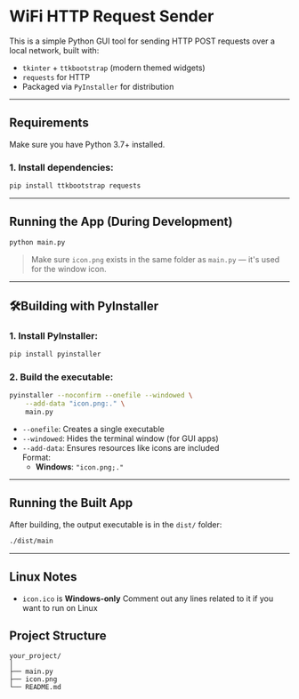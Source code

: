 #  WiFi HTTP Request Sender

This is a simple Python GUI tool for sending HTTP POST requests over a local network, built with:

- `tkinter` + `ttkbootstrap` (modern themed widgets)
- `requests` for HTTP
- Packaged via `PyInstaller` for distribution

---

##  Requirements

Make sure you have Python 3.7+ installed.

### 1. Install dependencies:

```bash
pip install ttkbootstrap requests
```

---

##  Running the App (During Development)

```bash
python main.py
```

>  Make sure `icon.png` exists in the same folder as `main.py` — it's used for the window icon.

---

## 🛠Building with PyInstaller

### 1. Install PyInstaller:

```bash
pip install pyinstaller
```

### 2. Build the executable:

```bash
pyinstaller --noconfirm --onefile --windowed \
    --add-data "icon.png:." \
    main.py
```

- `--onefile`: Creates a single executable
- `--windowed`: Hides the terminal window (for GUI apps)
- `--add-data`: Ensures resources like icons are included  
  Format:
  - **Windows**: `"icon.png;."`

---

## Running the Built App

After building, the output executable is in the `dist/` folder:

```bash
./dist/main
```


---

## Linux Notes

- `icon.ico` is **Windows-only**  Comment out any lines related to it if you want to run on Linux

## Project Structure

```
your_project/
│
├── main.py
├── icon.png
└── README.md
```
